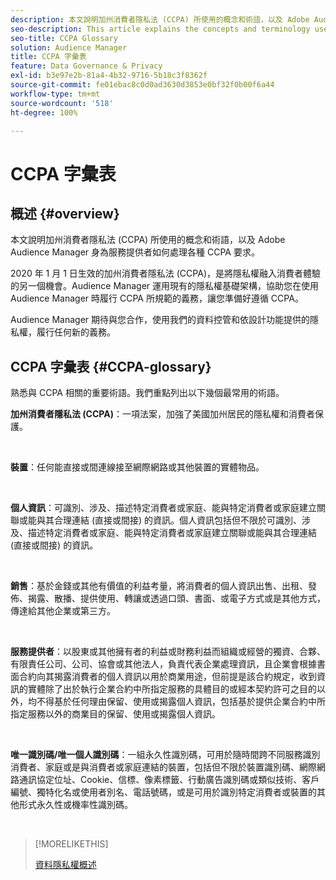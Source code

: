 ```yaml
---
description: 本文說明加州消費者隱私法 (CCPA) 所使用的概念和術語，以及 Adobe Audience Manager 如何處理各種 CCPA 要求。
seo-description: This article explains the concepts and terminology used by the California Consumer Privacy Act (CCPA), and how Adobe Audience Manager addresses various CCPA requirements.
seo-title: CCPA Glossary
solution: Audience Manager
title: CCPA 字彙表
feature: Data Governance & Privacy
exl-id: b3e97e2b-81a4-4b32-9716-5b18c3f8362f
source-git-commit: fe01ebac8c0d0ad3630d3853e0bf32f0b00f6a44
workflow-type: tm+mt
source-wordcount: '518'
ht-degree: 100%

---
```


# CCPA 字彙表

## 概述 {#overview}

本文說明加州消費者隱私法 (CCPA) 所使用的概念和術語，以及 Adobe Audience Manager 身為服務提供者如何處理各種 CCPA 要求。

2020 年 1 月 1 日生效的加州消費者隱私法 (CCPA)，是將隱私權融入消費者體驗的另一個機會。Audience Manager 運用現有的隱私權基礎架構，協助您在使用 Audience Manager 時履行 CCPA 所規範的義務，讓您準備好遵循 CCPA。

Audience Manager 期待與您合作，使用我們的資料控管和依設計功能提供的隱私權，履行任何新的義務。

## CCPA 字彙表 {#CCPA-glossary}

熟悉與 CCPA 相關的重要術語。我們重點列出以下幾個最常用的術語。

**加州消費者隱私法 (CCPA)**：一項法案，加強了美國加州居民的隱私權和消費者保護。

 

**裝置**：任何能直接或間連線接至網際網路或其他裝置的實體物品。

 

**個人資訊**：可識別、涉及、描述特定消費者或家庭、能與特定消費者或家庭建立關聯或能與其合理連結 (直接或間接) 的資訊。個人資訊包括但不限於可識別、涉及、描述特定消費者或家庭、能與特定消費者或家庭建立關聯或能與其合理連結 (直接或間接) 的資訊。

 

**銷售**：基於金錢或其他有價值的利益考量，將消費者的個人資訊出售、出租、發佈、揭露、散播、提供使用、轉讓或透過口頭、書面、或電子方式或是其他方式，傳達給其他企業或第三方。

 

**服務提供者**：以股東或其他擁有者的利益或財務利益而組織或經營的獨資、合夥、有限責任公司、公司、協會或其他法人，負責代表企業處理資訊，且企業會根據書面合約向其揭露消費者的個人資訊以用於商業用途，但前提是該合約規定，收到資訊的實體除了出於執行企業合約中所指定服務的具體目的或經本契約許可之目的以外，均不得基於任何理由保留、使用或揭露個人資訊，包括基於提供企業合約中所指定服務以外的商業目的保留、使用或揭露個人資訊。

 

**唯一識別碼/唯一個人識別碼**：一組永久性識別碼，可用於隨時間跨不同服務識別消費者、家庭或是與消費者或家庭連結的裝置，包括但不限於裝置識別碼、網際網路通訊協定位址、Cookie、信標、像素標籤、行動廣告識別碼或類似技術、客戶編號、獨特化名或使用者別名、電話號碼，或是可用於識別特定消費者或裝置的其他形式永久性或機率性識別碼。

 

>[!MORELIKETHIS]
>
>[資料隱私權概述](/help/using/overview/data-security-and-privacy/data-privacy.md)
>
